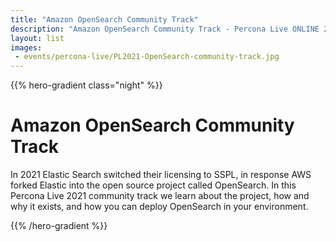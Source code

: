 ```yaml
---
title: "Amazon OpenSearch Community Track"
description: "Amazon OpenSearch Community Track - Percona Live ONLINE 2021 - In 2021 Elastic Search switched their licensing to SSPL, in response AWS forked Elastic into the open source project called OpenSearch. In this Percona Live 2021 community track we learn about the project, how and why it exists, and how you can deploy OpenSearch in your environment."
layout: list
images:
 - events/percona-live/PL2021-OpenSearch-community-track.jpg
---
```


{{% hero-gradient class="night" %}}

# Amazon OpenSearch Community Track

In 2021 Elastic Search switched their licensing to SSPL, in response AWS forked Elastic into the open source project called OpenSearch. In this Percona Live 2021 community track we learn about the project, how and why it exists, and how you can deploy OpenSearch in your environment.

{{% /hero-gradient %}}

